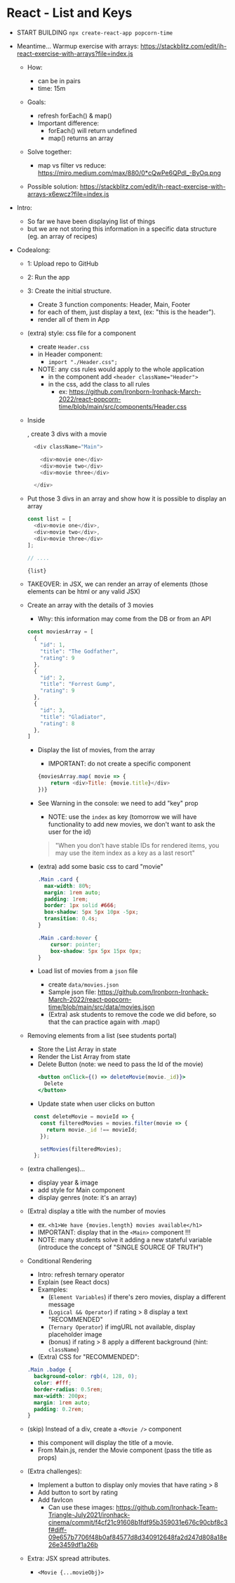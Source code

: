 
# React - List and Keys

<!-- 

Status: draft

@Luis: 
- This unit has improved a lot with v6.1
- Consider following steps students portal instead (do "popcorn-time" but follow steps from this unit, so that students understand the logical process)

-->


- START BUILDING
  `npx create-react-app popcorn-time`


- Meantime... Warmup exercise with arrays:
  https://stackblitz.com/edit/ih-react-exercise-with-arrays?file=index.js
  
  - How:
    - can be in pairs
    - time: 15m
  - Goals:
    - refresh forEach() & map()
    - Important difference: 
      - forEach() will return undefined
      - map() returns an array


  - Solve together:
    - map vs filter vs reduce: https://miro.medium.com/max/880/0*cQwPe6QPdl_-ByOq.png

  - Possible solution: https://stackblitz.com/edit/ih-react-exercise-with-arrays-x6ewcz?file=index.js
    



- Intro:
  - So far we have been displaying list of things
  - but we are not storing this information in a specific data structure (eg. an array of recipes)


- Codealong:

  <!-- 
  @Luis: can ask students to do the first 3 steps (15min) 
  -->

  - 1: Upload repo to GitHub
  
  - 2: Run the app

  - 3: Create the initial structure. 
    - Create 3 function components: Header, Main, Footer
    - for each of them, just display a text, (ex: "this is the header").
    - render all of them in App


  - (extra) style: css file for a component
    - create `Header.css`
    - in Header component:
      - `import "./Header.css";`
    - NOTE: any css rules would apply to the whole application
      - in the component add `<header className="Header">`
      - in the css, add the class to all rules
        - ex: https://github.com/Ironborn-Ironhack-March-2022/react-popcorn-time/blob/main/src/components/Header.css



  - Inside <Main />, create 3 divs with a movie
    ```javascript
      <div className="Main">

        <div>movie one</div>
        <div>movie two</div> 
        <div>movie three</div>

      </div>
    ```

  - Put those 3 divs in an array and show how it is possible to display an array

    ```javascript
    const list = [
      <div>movie one</div>, 
      <div>movie two</div>, 
      <div>movie three</div>
    ];
    
    // ....
    
    {list}
    ```

  - TAKEOVER: in JSX, we can render an array of elements (those elements can be html or any valid JSX)


  - Create an array with the details of 3 movies
    - Why: this information may come from the DB or from an API

    ```js
    const moviesArray = [
      {
        "id": 1,
        "title": "The Godfather",
        "rating": 9
      },
      {
        "id": 2,
        "title": "Forrest Gump",
        "rating": 9
      },
      {
        "id": 3,
        "title": "Gladiator",
        "rating": 8
      },
    ]
    ```
    

    - Display the list of movies, from the array
      - IMPORTANT: do not create a specific component

      <!-- 
      @Luis: 
        - Keep everything inside the Main component 
        - (do not create a specifi component!)
      -->


      ```js
      {moviesArray.map( movie => {
          return <div>Title: {movie.title}</div>
      })}
      ```

    - See Warning in the console: we need to add "key" prop
      - NOTE: use the `index` as key (tomorrow we will have functionality to add new movies, we don't want to ask the user for the id)
      > "When you don’t have stable IDs for rendered items, you may use the item index as a key as a last resort"

    - (extra) add some basic css to card "movie"

        ```css
        .Main .card {
          max-width: 80%;
          margin: 1rem auto;
          padding: 1rem;
          border: 1px solid #666;
          box-shadow: 5px 5px 10px -5px;
          transition: 0.4s;
        }

        .Main .card:hover {
            cursor: pointer;
            box-shadow: 5px 5px 15px 0px;
        }
        ```


    - Load list of movies from a `json` file
      - create `data/movies.json`
      - Sample json file: https://github.com/Ironborn-Ironhack-March-2022/react-popcorn-time/blob/main/src/data/movies.json
      - (Extra) ask students to remove the code we did before, so that the can practice again with .map()



  - Removing elements from a list (see students portal)
    - Store the List Array in state
    - Render the List Array from state
    - Delete Button (note: we need to pass the Id of the movie)
      ```jsx
      <button onClick={() => deleteMovie(movie._id)}>
        Delete
      </button>
      ```
    - Update state when user clicks on button

    ```js
      const deleteMovie = movieId => {
        const filteredMovies = movies.filter(movie => {
          return movie._id !== movieId;
        });
    
        setMovies(filteredMovies);
      };
    ```


  - (extra challenges)...
    - display year & image
    - add style for Main component
    - display genres (note: it's an array)


  - (Extra) display a title with the number of movies 
    - ex. `<h1>We have {movies.length} movies available</h1>`
    - IMPORTANT: display that in the `<Main>` component !!!
    - NOTE: many students solve it adding a new stateful variable (introduce the concept of "SINGLE SOURCE OF TRUTH")



  - Conditional Rendering
    - Intro: refresh ternary operator
    - Explain (see React docs)
    - Examples:
      - (`Element Variables`) if there's zero movies, display a different message
      - (`Logical && Operator`) if rating > 8 display a text "RECOMMENDED"
      - (`Ternary Operator`) if imgURL not  available, display placeholder image
      - (bonus) if rating > 8 apply a different background (hint: `className`)

    <!-- @todo: create slides or cheatsheet -->


      - (Extra) CSS for "RECOMMENDED":

      ```css
      .Main .badge {
        background-color: rgb(4, 128, 0);
        color: #fff;
        border-radius: 0.5rem;
        max-width: 200px;
        margin: 1rem auto;
        padding: 0.2rem;
      }
      ```



  - (skip) Instead of a div, create a `<Movie />` component
      - this component will display the title of a movie.
      - From Main.js, render the Movie component (pass the title as props)
      <!-- @Luis: skip this (we haven't seen comunication from child to parent component + they don't need it for today's lab) -->



  - (Extra challenges):
    - Implement a button to display only movies that have rating > 8
    - Add button to sort by rating
    - Add favIcon
      - Can use these images: https://github.com/Ironhack-Team-Triangle-July2021/ironhack-cinema/commit/f4cf21c91608b1fdf95b359031e676c90cbf8c3f#diff-09e657b7706f48b0af84577d8d340912648fa2d247d808a18e26e3459df1a26b


  - Extra: JSX spread attributes.
    - `<Movie {...movieObj}>`
      

